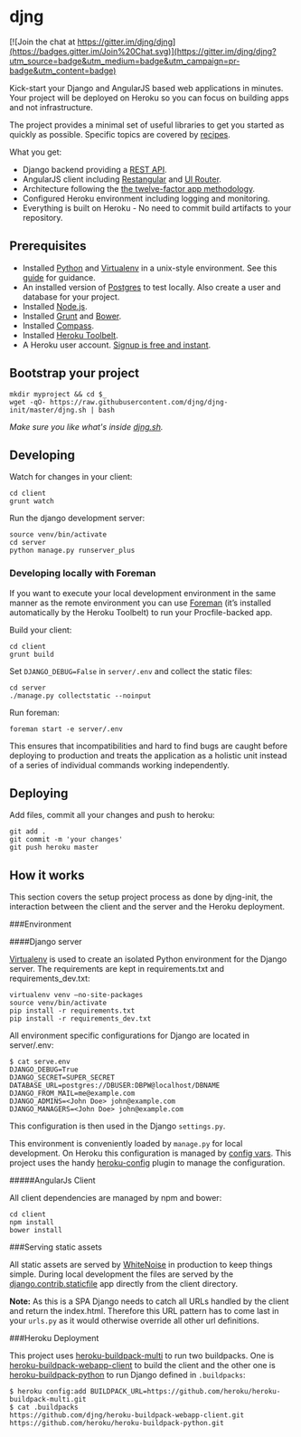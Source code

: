 djng
====

[![Join the chat at https://gitter.im/djng/djng](https://badges.gitter.im/Join%20Chat.svg)](https://gitter.im/djng/djng?utm_source=badge&utm_medium=badge&utm_campaign=pr-badge&utm_content=badge)

Kick-start your Django and AngularJS based web applications in minutes.
Your project will be deployed on Heroku so you can focus on building apps and not infrastructure.

The project provides a minimal set of useful libraries to get you started as quickly as possible.
Specific topics are covered by [recipes](https://github.com/djng/djng/wiki).

What you get:

 * Django backend providing a [REST API](http://www.django-rest-framework.org/).
 * AngularJS client including [Restangular](https://github.com/mgonto/restangular) and [UI Router](http://angular-ui.github.io/ui-router/site/#/api/ui.router).
 * Architecture following the [the twelve-factor app methodology](http://12factor.net/).
 * Configured Heroku environment including logging and monitoring.
 * Everything is built on Heroku - No need to commit build artifacts to your repository.

Prerequisites
-------------

 * Installed [Python](http://python.org/) and [Virtualenv](http://pypi.python.org/pypi/virtualenv) in a unix-style environment.
   See this [guide](http://install.python-guide.org/) for guidance.
 * An installed version of [Postgres](http://www.postgresql.org/) to test locally.
   Also create a user and database for your project.
 * Installed [Node.js](http://nodejs.org/).
 * Installed [Grunt](http://gruntjs.com/getting-started) and [Bower](http://bower.io/#install-bower).
 * Installed [Compass](http://compass-style.org/install/).
 * Installed [Heroku Toolbelt](https://toolbelt.heroku.com/).
 * A Heroku user account. [Signup is free and instant](https://signup.heroku.com/signup/dc).

Bootstrap your project
----------------------

	mkdir myproject && cd $_
    wget -qO- https://raw.githubusercontent.com/djng/djng-init/master/djng.sh | bash
    
_Make sure you like what's inside [djng.sh](https://raw.githubusercontent.com/djng/djng-init/master/djng.sh)._

Developing
----------
Watch for changes in your client:

    cd client
    grunt watch

Run the django development server:

    source venv/bin/activate
    cd server
    python manage.py runserver_plus

### Developing locally with Foreman

If you want to execute your local development environment in the same manner as the remote environment 
you can use [Foreman](https://github.com/ddollar/foreman) (it’s installed automatically by the Heroku Toolbelt) to run your Procfile-backed app.

Build your client:

    cd client
    grunt build
    
Set `DJANGO_DEBUG=False` in `server/.env` and collect the static files:

    cd server
    ./manage.py collectstatic --noinput

Run foreman:
    
    foreman start -e server/.env


This ensures that incompatibilities and hard to find bugs are caught before deploying to 
production and treats the application as a holistic unit instead of a series of individual
commands working independently.


Deploying
---------
Add files, commit all your changes and push to heroku:
 
    git add .
    git commit -m 'your changes'
    git push heroku master

How it works
------------

This section covers the setup project process as done by djng-init,
the interaction between the client and the server and the Heroku deployment.

###Environment

####Django server

[Virtualenv](http://docs.python-guide.org/en/latest/dev/virtualenvs/) is used to create an isolated Python environment
for the Django server. The requirements are kept in requirements.txt and requirements_dev.txt:
    
    virtualenv venv –no-site-packages
    source venv/bin/activate
    pip install -r requirements.txt
    pip install -r requirements_dev.txt
 
All environment specific configurations for Django are located in server/.env:

    $ cat serve.env
    DJANGO_DEBUG=True
    DJANGO_SECRET=SUPER_SECRET
    DATABASE_URL=postgres://DBUSER:DBPW@localhost/DBNAME
    DJANGO_FROM_MAIL=me@example.com
    DJANGO_ADMINS=<John Doe> john@example.com
    DJANGO_MANAGERS=<John Doe> john@example.com

This configuration is then used in the Django `settings.py`.

This environment is conveniently loaded by `manage.py` for local development. On Heroku this configuration is 
managed by [config vars](https://devcenter.heroku.com/articles/config-vars). This project uses the handy 
[heroku-config](https://github.com/ddollar/heroku-config) plugin to manage the configuration.

#####AngularJs Client

All client dependencies are managed by npm and bower:

    cd client
    npm install
    bower install

###Serving static assets

All static assets are served by [WhiteNoise](http://whitenoise.evans.io/en/latest/) in production to keep things simple. 
During local development the files are served by the [django.contrib.staticfile](https://docs.djangoproject.com/en/dev/ref/contrib/staticfiles/#module-django.contrib.staticfiles) 
app directly from the client directory.

**Note:** As this is a SPA Django needs to catch all URLs handled by the client and return the index.html.
Therefore this URL pattern has to come last in your `urls.py` as it would otherwise override all other url definitions.

###Heroku Deployment

This project uses [heroku-buildpack-multi](https://github.com/heroku/heroku-buildpack-multi) to run two buildpacks. 
One is [heroku-buildpack-webapp-client](https://github.com/djng/heroku-buildpack-webapp-client) to build the client and 
the other one is [heroku-buildpack-python](https://github.com/heroku/heroku-buildpack-python) to run Django defined in `.buildpacks`:

    $ heroku config:add BUILDPACK_URL=https://github.com/heroku/heroku-buildpack-multi.git
    $ cat .buildpacks
    https://github.com/djng/heroku-buildpack-webapp-client.git
    https://github.com/heroku/heroku-buildpack-python.git
